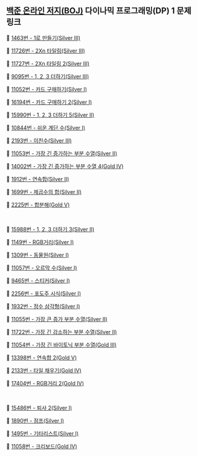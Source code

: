 ## [백준 온라인 저지(BOJ)](https://www.acmicpc.net/) 다이나믹 프로그래밍(DP) 1 문제 링크

🔎 [1463번 - 1로 만들기(Silver Ⅲ)](https://www.acmicpc.net/problem/1463)

🔎 [11726번 - 2Xn 타일링(Silver Ⅲ)](https://www.acmicpc.net/problem/11726)

🔎 [11727번 - 2Xn 타일링 2(Silver Ⅲ)](https://www.acmicpc.net/problem/11727)

🔎 [9095번 - 1, 2, 3 더하기(Silver Ⅲ)](https://www.acmicpc.net/problem/9095)

🔎 [11052번 - 카드 구매하기(Silver Ⅰ)](https://www.acmicpc.net/problem/11052)

🔎 [16194번 - 카드 구매하기 2(Silver Ⅰ)](https://www.acmicpc.net/problem/16194)

🔎 [15990번 - 1, 2, 3 더하기 5(Silver Ⅱ)](https://www.acmicpc.net/problem/15990)

🔎 [10844번 - 쉬운 계단 수(Silver Ⅰ)](https://www.acmicpc.net/problem/10844)

🔎 [2193번 - 이친수(Silver Ⅲ)](https://www.acmicpc.net/problem/2193)

🔎 [11053번 - 가장 긴 증가하는 부분 수열(Silver Ⅱ)](https://www.acmicpc.net/problem/11053)

🔎 [14002번 - 가장 긴 증가하는 부분 수열 4(Gold Ⅳ)](https://www.acmicpc.net/problem/14002)

🔎 [1912번 - 연속합(Silver Ⅱ)](https://www.acmicpc.net/problem/1912)

🔎 [1699번 - 제곱수의 합(Silver Ⅱ)](https://www.acmicpc.net/problem/1699)

🔎 [2225번 - 합분해(Gold Ⅴ)](https://www.acmicpc.net/problem/2225)

<br>

🔎 [15988번 - 1, 2, 3 더하기 3(Silver Ⅱ)](https://www.acmicpc.net/problem/15988)

🔎 [1149번 - RGB거리(Silver Ⅰ)](https://www.acmicpc.net/problem/1149)

🔎 [1309번 - 동물원(Silver Ⅰ)](https://www.acmicpc.net/problem/1309)

🔎 [11057번 - 오르막 수(Silver Ⅰ)](https://www.acmicpc.net/problem/11057)

🔎 [9465번 - 스티커(Silver Ⅰ)](https://www.acmicpc.net/problem/9465)

🔎 [2256번 - 포도주 시식(Silver Ⅰ)](https://www.acmicpc.net/problem/2156)

🔎 [1932번 - 정수 삼각형(Silver Ⅰ)](https://www.acmicpc.net/problem/1932)

🔎 [11055번 - 가장 큰 증가 부분 수열(Silver Ⅱ)](https://www.acmicpc.net/problem/11055)

🔎 [11722번 - 가장 긴 감소하는 부분 수열(Silver Ⅱ)](https://www.acmicpc.net/problem/11722)

🔎 [11054번 - 가장 긴 바이토닉 부분 수열(Gold Ⅲ)](https://www.acmicpc.net/problem/11054)

🔎 [13398번 - 연속합 2(Gold Ⅴ)](https://www.acmicpc.net/problem/13398)

🔎 [2133번 - 타일 채우기(Gold Ⅳ)](https://www.acmicpc.net/problem/2133)

🔎 [17404번 - RGB거리 2(Gold Ⅳ)](https://www.acmicpc.net/problem/17404)

<br>

🔎 [15486번 - 퇴사 2(Silver Ⅰ)](https://www.acmicpc.net/problem/15486)

🔎 [1890번 - 점프(Silver Ⅰ)](https://www.acmicpc.net/problem/1890)

🔎 [1495번 - 기타리스트(Silver Ⅰ)](https://www.acmicpc.net/problem/1495)

🔎 [11058번 - 크리보드(Gold Ⅳ)](https://www.acmicpc.net/problem/11058)

